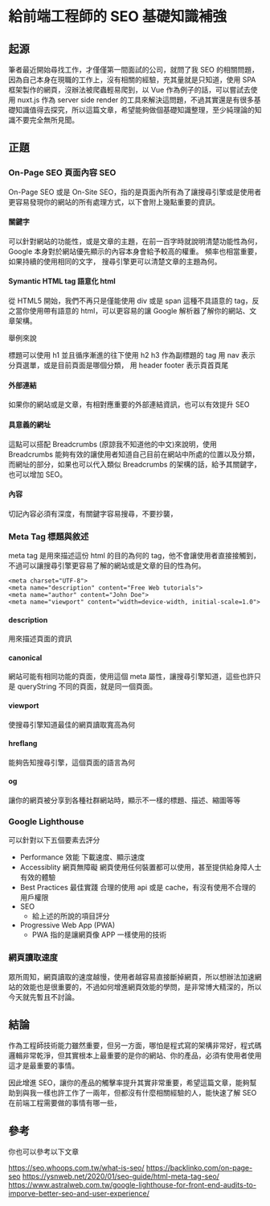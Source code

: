 # 給前端工程師的 SEO 基礎知識補強

## 起源

筆者最近開始尋找工作，才僅僅第一間面試的公司，就問了我 SEO 的相關問題，因為自己本身在現職的工作上，沒有相關的經驗，充其量就是只知道，使用 SPA 框架製作的網頁，沒辦法被爬蟲輕易爬到，以 Vue 作為例子的話，可以嘗試去使用 nuxt.js 作為 server side render 的工具來解決這問題，不過其實還是有很多基礎知識值得去探究，所以這篇文章，希望能夠做個基礎知識整理，至少純理論的知識不要完全無所見聞。

## 正題

### On-Page SEO 頁面內容 SEO

On-Page SEO 或是 On-Site SEO，指的是頁面內所有為了讓搜尋引擎或是使用者更容易發現你的網站的所有處理方式，以下會附上幾點重要的資訊。

#### 關鍵字

可以針對網站的功能性，或是文章的主題，在前一百字時就說明清楚功能性為何，Google 本身對於網站優先顯示的內容本身會給予較高的權重。
頻率也相當重要，如果持續的使用相同的文字， 搜尋引擎更可以清楚文章的主題為何。

#### Symantic HTML tag 語意化 html 
從 HTML5 開始，我們不再只是僅能使用 div 或是 span 這種不具語意的 tag，反之當你使用帶有語意的 html，可以更容易的讓 Google 解析器了解你的網站、文章架構。

舉例來說

標題可以使用 h1 並且循序漸進的往下使用 h2 h3 作為副標題的 tag 
用 nav 表示分頁選單，或是目前頁面是哪個分類，
用 header footer 表示頁首頁尾

#### 外部連結
如果你的網站或是文章，有相對應重要的外部連結資訊，也可以有效提升 SEO

#### 具意義的網址

這點可以搭配 Breadcrumbs (原諒我不知道他的中文)來說明，使用 Breadcrumbs 能夠有效的讓使用者知道自己目前在網站中所處的位置以及分類，而網址的部分，如果也可以代入類似 Breadcrumbs 的架構的話，給予其關鍵字，也可以增加 SEO。

#### 內容

切記內容必須有深度，有關鍵字容易搜尋，不要抄襲，


### Meta Tag 標題與敘述

meta tag 是用來描述這份 html 的目的為何的 tag，他不會讓使用者直接接觸到，不過可以讓搜尋引擎更容易了解的網站或是文章的目的性為何。

```htmlembedded=
<meta charset="UTF-8">
<meta name="description" content="Free Web tutorials">
<meta name="author" content="John Doe">
<meta name="viewport" content="width=device-width, initial-scale=1.0">
```

#### description
用來描述頁面的資訊

#### canonical
網站可能有相同功能的頁面，使用這個 meta 屬性，讓搜尋引擎知道，這些也許只是 queryString 不同的頁面，就是同一個頁面。

#### viewport
使搜尋引擎知道最佳的網頁讀取寬高為何

#### hreflang
能夠告知搜尋引擎，這個頁面的語言為何

#### og
讓你的網頁被分享到各種社群網站時，顯示不一樣的標題、描述、縮圖等等

### Google Lighthouse 

可以針對以下五個要素去評分
* Performance 效能
    下載速度、顯示速度
* Accessiblity 網頁無障礙
    網頁使用任何裝置都可以使用，甚至提供給身障人士有效的體驗
* Best Practices 最佳實踐
    合理的使用 api 或是 cache，有沒有使用不合理的用戶權限
* SEO
    * 給上述的所說的項目評分
* Progressive Web App (PWA)
    * PWA 指的是讓網頁像 APP 一樣使用的技術


### 網頁讀取速度

眾所周知，網頁讀取的速度越慢，使用者越容易直接斷掉網頁，所以想辦法加速網站的效能也是很重要的，不過如何增進網頁效能的學問，是非常博大精深的，所以今天就先暫且不討論。

## 結論

作為工程師技術能力雖然重要，但另一方面，哪怕是程式寫的架構非常好，程式碼邏輯非常乾淨，但其實根本上最重要的是你的網站、你的產品，必須有使用者使用這才是最重要的事情。

因此增進 SEO，讓你的產品的觸擊率提升其實非常重要，希望這篇文章，能夠幫助到與我一樣也許工作了一兩年，但都沒有什麼相關經驗的人，能快速了解 SEO 在前端工程需要做的事情有哪一些，

## 參考

你也可以參考以下文章

https://seo.whoops.com.tw/what-is-seo/
https://backlinko.com/on-page-seo
https://ysnweb.net/2020/01/seo-guide/html-meta-tag-seo/
https://www.astralweb.com.tw/google-lighthouse-for-front-end-audits-to-imporve-better-seo-and-user-experience/